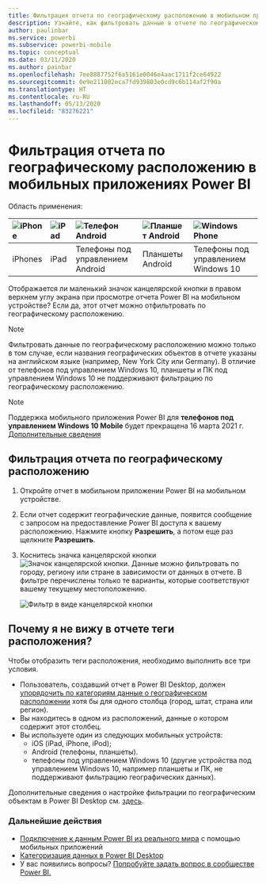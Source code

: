```yaml
---
title: Фильтрация отчета по географическому расположению в мобильном приложении Power BI
description: Узнайте, как фильтровать данные в отчете по географическому расположению в мобильных приложениях Microsoft Power BI, если владелец отчета настроил геотеги.
author: paulinbar
ms.service: powerbi
ms.subservice: powerbi-mobile
ms.topic: conceptual
ms.date: 03/11/2020
ms.author: painbar
ms.openlocfilehash: 7ee8887752f6a5161e0046e4aac1711f2ce64922
ms.sourcegitcommit: 0e9e211082eca7fd939803e0cd9c6b114af2f90a
ms.translationtype: HT
ms.contentlocale: ru-RU
ms.lasthandoff: 05/13/2020
ms.locfileid: "83276221"
---
```

# <a name="filter-a-report-by-geographic-location-in-the-power-bi-mobile-apps"></a>Фильтрация отчета по географическому расположению в мобильных приложениях Power BI
Область применения:

| ![iPhone](./media/mobile-apps-geographic-filtering/iphone-logo-50-px.png) | ![iPad](./media/mobile-apps-geographic-filtering/ipad-logo-50-px.png) | ![Телефон Android](./media/mobile-apps-geographic-filtering/android-phone-logo-50-px.png) | ![Планшет Android](./media/mobile-apps-view-dashboard/android-tablet-logo-50-px.png) | ![Windows Phone](./media/mobile-apps-geographic-filtering/win-10-logo-50-px.png) |
|:--- |:--- |:--- |:--- |:--- |
| iPhones |iPad |Телефоны под управлением Android |Планшеты Android |Телефоны под управлением Windows 10 |

Отображается ли маленький значок канцелярской кнопки в правом верхнем углу экрана при просмотре отчета Power BI на мобильном устройстве? Если да, этот отчет можно отфильтровать по географическому расположению.

> [!NOTE]
> Фильтровать данные по географическому расположению можно только в том случае, если названия географических объектов в отчете указаны на английском языке (например, New York City или Germany). В отличие от телефонов под управлением Windows 10, планшеты и ПК под управлением Windows 10 не поддерживают фильтрацию по географическому расположению.

>[!NOTE]
>Поддержка мобильного приложения Power BI для **телефонов под управлением Windows 10 Mobile** будет прекращена 16 марта 2021 г. [Дополнительные сведения](https://go.microsoft.com/fwlink/?linkid=2121400)

## <a name="filter-your-report-by-your-geographic-location"></a>Фильтрация отчета по географическому расположению
1. Откройте отчет в мобильном приложении Power BI на мобильном устройстве.
2. Если отчет содержит географические данные, появится сообщение с запросом на предоставление Power BI доступа к вашему расположению. Нажмите кнопку **Разрешить**, а потом еще раз щелкните **Разрешить**.
3. Коснитесь значка канцелярской кнопки ![Значок канцелярской кнопки](./media/mobile-apps-geographic-filtering/power-bi-mobile-geo-icon.png). Данные можно фильтровать по городу, региону или стране в зависимости от данных в отчете. В фильтре перечислены только те варианты, которые соответствуют вашему текущему местоположению.
   
    ![Фильтр в виде канцелярской кнопки](./media/mobile-apps-geographic-filtering/power-bi-mobile-geo-map-set-filter.png)

## <a name="why-dont-i-see-location-tags-on-a-report"></a>Почему я не вижу в отчете теги расположения?
Чтобы отобразить теги расположения, необходимо выполнить все три условия. 

* Пользователь, создавший отчет в Power BI Desktop, должен [упорядочить по категориям данные о географическом расположении](../../transform-model/desktop-mobile-geofiltering.md) хотя бы для одного столбца (город, штат, страна или регион).
* Вы находитесь в одном из расположений, данные о котором содержит этот столбец.
* Вы используете один из следующих мобильных устройств:
  * iOS (iPad, iPhone, iPod);
  * Android (телефоны, планшеты).
  * телефоны под управлением Windows 10 (другие устройства под управлением Windows 10, например планшеты и ПК, не поддерживают фильтрацию географических данных).

Дополнительные сведения о настройке фильтрации по географическим объектам в Power BI Desktop см. [здесь](../../transform-model/desktop-mobile-geofiltering.md).

### <a name="next-steps"></a>Дальнейшие действия
* [Подключение к данным Power BI из реального мира](mobile-apps-data-in-real-world-context.md) с помощью мобильных приложений
* [Категоризация данных в Power BI Desktop](../../transform-model/desktop-data-categorization.md) 
* У вас появились вопросы? [Попробуйте задать вопрос в сообществе Power BI.](https://community.powerbi.com/)
